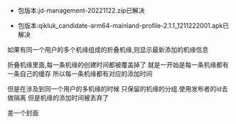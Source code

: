 - 包版本:jd-management-20221122.zip已解决

- 包版本:qikluk_candidate-arm64-mainland-profile-2.1.1_1211222001.apk已解决



如果有同一个用户的多个机缘组成的折叠机缘,则显示最新添加的机缘信息

折叠机缘里面,每一条机缘的创建时间都被覆盖掉了
就是一开始是每一条机缘都有一条自己的缓存
所以每一条机缘都有对应的添加时间

但是在涉及到同一个用户的多机缘的时候
只保留的机缘的分组.使用发布者的id去做隔离
但是机缘的添加时间被丢弃了



差一个封面